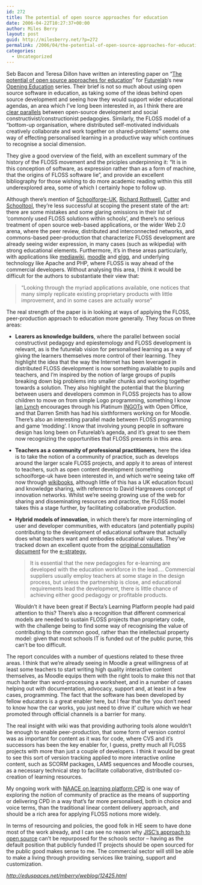 ```yaml
---
id: 272
title: The potential of open source approaches for education
date: 2006-04-22T10:27:37+00:00
author: Miles Berry
layout: post
guid: http://milesberry.net/?p=272
permalink: /2006/04/the-potential-of-open-source-approaches-for-education/
categories:
  - Uncategorized
---
```

Seb Bacon and Teresa Dillon have written an interesting paper on &#8220;[The potential of open source approaches for education](http://www.futurelab.org.uk/download/pdfs/research/opening_education/FLOSS_report.pdf)&#8221; for [Futurelab](http://www.futurelab.org.uk/index.htm)&#8216;s new [Opening Education](http://www.futurelab.org.uk/research/opening_education.htm) series. Their brief is not so much about using open source software in education, as taking some of the ideas behind open source development and seeing how they would support wider educational agendas, an area which I&#8217;ve long been interested in, as I think there are [clear parallels](http://www.schoolforge.org.uk/index.php/Philosophy#Social_constructivism) between open-source development and social constructivist/constructionist pedagogies. Similarly, the FLOSS model of a &#8220;bottom-up organisation, where distributed self-motivated individuals creatively collaborate and work together on shared-problems&#8221; seems one way of effecting personalised learning in a productive way which continues to recognise a social dimension.

<!--more-->

They give a good overview of the field, with an excellent summary of the history of the FLOSS movement and the priciples underpinning it: &#8220;It is in this conception of software, as expression rather than as a form of machine, that the origins of FLOSS software lie&#8221;, and provide an excellent bibliography for those wishing to do more academic reading within this still underexplored area, some of which I certainly hope to follow up.

Although there&#8217;s mention of [Schoolforge-UK](http://www.schoolforge.org.uk/index.php/Main_Page), [Richard Rothwell](http://www.schoolforge.org.uk/index.php/User:RichardRothwell), [Cutter](http://www.cutterproject.co.uk/) and [Schooltool](http://www.schooltool.org/), they&#8217;re less successful at scoping the present state of the art: there are some mistakes and some glaring omissions in their list of &#8216;commonly used FLOSS solutions within schools&#8217;, and there&#8217;s no serious treatment of open source web-based applications, or the wider Web 2.0 arena, where the peer review, distributed and interconnected networks, and commons-based peer-production that characterize FLOSS development are already seeing wider expression, in many cases (such as wikipedia) with strong educational elements. Furthermore, it&#8217;s in these areas particularly, with applications like [mediawiki](http://www.mediawiki.org/wiki/MediaWiki), [moodle](http://moodle.org/) and [elgg](http://elgg.net/), and underlying technology like Apache and PHP, where FLOSS is way ahead of the commercial developers. Without analysing this area, I think it would be difficult for the authors to substantiate their view that:

> &#8220;Looking through the myriad applications available, one notices that many simply replicate existing proprietary products with little improvement, and in some cases are actually worse&#8221;

The real strength of the paper is in looking at ways of applying the FLOSS, peer-production approach to education more generally. They focus on three areas:

  * <span style="font-weight: bold">Learers as knowledge builders</span>, where the parallel between social constructivst pedagogy and epiestemology and FLOSS development is relevant, as is the futurelab vision for personalised learning as a way of giving the learners themselves more control of their learning. They highlight the idea that the way the Internet has been leveraged in distributed FLOSS development is now something available to pupils and teachers, and I&#8217;m inspired by the notion of large groups of pupils breaking down big problems into smaller chunks and working together towards a solution. They also highlight the potential that the blurring between users and developers common in FLOSS projects has to allow children to move on from simple Logo programming, something I know [Ian Lynch](http://www.schoolforge.org.uk/index.php/User:IanLynch) encourages through his Platinum [INGOTs](http://www.theingots.org/www/content.php?page=about) with Open Office, and that Darren Smith has had his sixthformers working on for Moodle. There&#8217;s also an interesting parallel made between FLOSS programming and game &#8216;modding&#8217;. I know that involving young people in software design has long been on Futurelab&#8217;s agenda, and it&#8217;s great to see them now recognizing the opportunities that FLOSS presents in this area.
  * <span style="font-weight: bold">Teachers as a community of professional practitioners</span>, here the idea is to take the notion of a community of practice, such as develops around the larger scale FLOSS projects, and apply it to areas of interest to teachers, such as open content development (something schoolforge-uk have been interested in, and which we&#8217;re seeing take off now through [wikibooks](http://en.wikibooks.org/wiki/Main_Page), although little of this has a UK education focus) and knowledge sharing, with reference to David Hargreaves concept of innovation networks. Whilst we&#8217;re seeing growing use of the web for sharing and disseminating resources and practice, the FLOSS model takes this a stage further, by facilitating collaborative production.
  * <span style="font-weight: bold">Hybrid models of innovation</span>, in which there&#8217;s far more intermingling of user and developer communities, with educators (and potentially pupils) contributing to the development of educational software that actually does what teachers want and embodies educational values. They&#8217;ve tracked down an excellent quote from the [original consultation document](http://www.neapc.schoolnet.org.uk/ictvision/docs/Towards%20unified%20e-learning.doc) for the [e-strategy](http://www.dfes.gov.uk/publications/e-strategy/),
  
    > It is essential that the new pedagogies for e-learning are developed with the education workforce in the lead&#8230;. Commercial suppliers usually employ teachers at some stage in the design process, but unless the partnership is close, and educational requirements lead the development, there is little chance of achieving either good pedagogy or profitable products.
    
    Wouldn&#8217;t it have been great if Becta&#8217;s Learning Platform people had paid attention to this? There&#8217;s also a recognition that different commerical models are needed to sustain FLOSS projects than proprietary code, with the challenge being to find some way of recognising the value of contributing to the common good, rather than the intellectual property model: given that most schools IT is funded out of the public purse, this can&#8217;t be too difficult.</li> </ul> 
    
    The report conculdes with a number of questions related to these three areas. I think that we&#8217;re already seeing in Moodle a great willingness of at least some teachers to start writing high quality interactive content themselves, as Moodle equips them with the right tools to make this not that much harder than word-processing a worksheet, and in a number of cases helping out with documentation, advocacy, support and, at least in a few cases, programming. The fact that the software has been developed by fellow educators is a great enabler here, but I fear that the &#8216;you don&#8217;t need to know how the car works, you just need to drive it&#8217; culture which we hear promoted through official channels is a barrier for many.
    
    The real insight with wiki was that providing authoring tools alone wouldn&#8217;t be enough to enable peer-production, that some form of version control was as important for content as it was for code, where CVS and it&#8217;s successors has been the key enabler for, I guess, pretty much all FLOSS projects with more than just a couple of developers. I think it would be great to see this sort of version tracking applied to more interactive online content, such as SCORM packages, LAMS sequences and Moodle courses, as a necessary technical step to facilitate collaborative, distributed co-creation of learning resources.
    
    My ongoing work with [NAACE on learning platform CPD](http://www.future-learning.net/) is one way of exploring the notion of community of practice as the means of supporting or delivering CPD in a way that&#8217;s far more personalised, both in choice and voice terms, than the traditional linear content delivery approach, and should be a rich area for applying FLOSS notions more widely.
    
    In terms of resourcing and policies, the good folk in HE seem to have done most of the work already, and I can see no reason why [JISC&#8217;s approach to open source](http://www.jisc.ac.uk/index.cfm?name=pub_ossbp) can&#8217;t be repurposed for the schools sector &#8211; having as the default position that publicly funded IT projects should be open sourced for the public good makes sense to me. The commercial sector will still be able to make a living through providing services like training, support and customization.
    
    _<http://eduspaces.net/mberry/weblog/12425.html>_